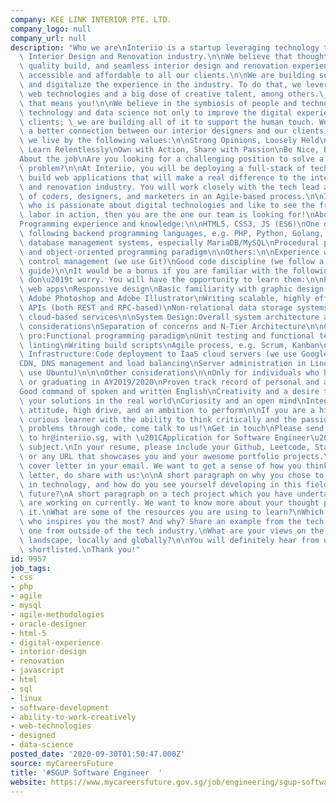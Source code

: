 ```yaml
---
company: KEE LINK INTERIOR PTE. LTD.
company_logo: null
company_url: null
description: "Who we are\nInteriio is a startup leveraging technology to improve the\
  \ Interior Design and Renovation industry.\n\nWe believe that thoughtful design,\
  \ quality build, and seamless interior design and renovation experience should be\
  \ accessible and affordable to all our clients.\n\nWe are building software to modernize\
  \ and digitalize the experience in the industry. To do that, we leverage modern\
  \ web technologies and a big dose of creative talent, among others.\_Hopefully,\
  \ that means you!\n\nWe believe in the symbiosis of people and technology. We use\
  \ technology and data science not only to improve the digital experience of our\
  \ clients; \_we are building all of it to support the human touch. We want to bridge\
  \ a better connection between our interior designers and our clients.\n\nAt Interiio,\
  \ we live by the following values:\n\nStrong Opinions, Loosely Held\nLive Deliberately,\
  \ Learn Relentlessly\nOwn with Action, Share with Passion\nBe Nice, Be Firm\n\n\
  About the job\nAre you looking for a challenging position to solve a big real-world\
  \ problem?\n\nAt Interiio, you will be deploying a full-stack of technologies to\
  \ build web applications that will make a real difference to the interior design\
  \ and renovation industry. You will work closely with the tech lead and his team\
  \ of coders, designers, and marketers in an Agile-based process.\n\nIf you are someone\
  \ who is passionate about digital technologies and like to see the fruits of your\
  \ labor in action, then you are the one our team is looking for!\nAbout you\nRequirements\n\
  Programming experience and knowledge:\n\nHTML5, CSS3, JS (ES6)\nOne or more of the\
  \ following backend programming languages, e.g. PHP, Python, Golang, NodeJS\nRelational\
  \ database management systems, especially MariaDB/MySQL\nProcedural programming\
  \ and object-oriented programming paradigm\n\nOthers:\n\nExperience with source\
  \ control management (we use Git)\nGood code discipline (we follow a coding style\
  \ guide)\n\nIt would be a bonus if you are familiar with the following. Otherwise,\
  \ don\u2019t worry. You will have the opportunity to learn them:\n\nProgramming:Progressive\
  \ web apps\nResponsive design\nBasic familiarity with graphic design tools, especially\
  \ Adobe Photoshop and Adobe Illustrator\nWriting scalable, highly efficient web\
  \ APIs (both REST and RPC-based)\nNon-relational data storage systems, particularly\
  \ cloud-based services\n\nSystem Design:Overall system architecture and system design\
  \ considerations\nSeparation of concerns and N-Tier Architecture\n\nCode like a\
  \ pro:Functional programming paradigm\nUnit testing and functional testing\nCode\
  \ linting\nWriting build scripts\nAgile process, e.g. Scrum, Kanban\n\nTechnology\
  \ Infrastructure:Code deployment to IaaS cloud servers (we use Google Compute Engine)\n\
  CDN, DNS management and load balancing\nServer administration in Linux OSes (we\
  \ use Ubuntu)\n\n\nOther considerations\n\nOnly for individuals who have graduated\
  \ or graduating in AY2019/2020\nProven track record of personal and academic achievements\n\
  Good command of spoken and written English\nCreativity and a desire to implement\
  \ your solutions in the real world\nCuriosity and an open mind\nIntegrity\nHands-on\
  \ attitude, high drive, and an ambition to perform\n\nIf you are a highly motivated,\
  \ curious learner with the ability to think critically and the passion for solving\
  \ problems through code, come talk to us!\nGet in touch\nPlease send your resume\
  \ to hr@interiio.sg, with \u201CApplication for Software Engineer\u201D as email\
  \ subject.\nIn your resume, please include your Github, Leetcode, StackOverflow,\
  \ or any URL that showcases you and your awesome portfolio projects.\nInclude a\
  \ cover letter in your email. We want to get a sense of how you think. In the cover\
  \ letter, do share with us:\n\nA short paragraph on why you chose to pursue a career\
  \ in technology, and how do you see yourself developing in this field in the near\
  \ future?\nA short paragraph on a tech project which you have undertaken and/or\
  \ are working on currently. We want to know more about your thought process behind\
  \ it.\nWhat are some of the resources you are using to learn?\nWhich company and/or\
  \ who inspires you the most? And why? Share an example from the tech industry and\
  \ one from outside of the tech industry.\nWhat are your views on the technological\
  \ landscape, locally and globally?\n\nYou will definitely hear from us if you are\
  \ shortlisted.\nThank you!"
id: 9957
job_tags:
- css
- php
- agile
- mysql
- agile-methodologies
- oracle-designer
- html-5
- digital-experience
- interior-design
- renovation
- javascript
- html
- sql
- linux
- software-development
- ability-to-work-creatively
- web-technologies
- designed
- data-science
posted_date: '2020-09-30T01:50:47.000Z'
source: myCareersFuture
title: '#SGUP Software Engineer  '
website: https://www.mycareersfuture.gov.sg/job/engineering/sgup-software-engineer-kee-link-interior-9545662e88c8fffd9a0faff1b9d12b98
---
```

